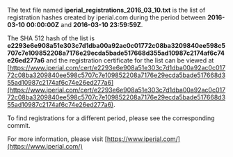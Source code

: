 The text file named **iperial_registrations_2016_03_10.txt** is the list of registration hashes created by iperial.com during the period between **2016-03-10 00:00:00Z** and **2016-03-10 23:59:59Z**.

The SHA 512 hash of the list is **e2293e6e908a51e303c7d1dba00a92ac0c01772c08ba3209840ee598c5707c7e109852208a7176e29ecda5bade517668d355ad10987c2174af6c74e26ed277a6** and the registration certificate for the list can be viewed at [https://www.iperial.com/cert/e2293e6e908a51e303c7d1dba00a92ac0c01772c08ba3209840ee598c5707c7e109852208a7176e29ecda5bade517668d355ad10987c2174af6c74e26ed277a6](https://www.iperial.com/cert/e2293e6e908a51e303c7d1dba00a92ac0c01772c08ba3209840ee598c5707c7e109852208a7176e29ecda5bade517668d355ad10987c2174af6c74e26ed277a6).

To find registrations for a different period, please see the corresponding commit.

For more information, please visit [https://www.iperial.com/](https://www.iperial.com/)
